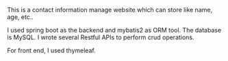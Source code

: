 This is a contact information manage website which can store like name, age, etc.. 

I used spring boot as the backend and mybatis2 as ORM tool. The database is MySQL. I wrote several Restful APIs to perform crud operations.

For front end, I used thymeleaf.
